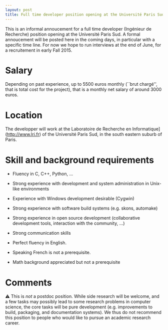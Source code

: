 ```yaml
---
layout: post
title: Full time developer position opening at the Université Paris Sud for Fall 2015
---
```


This is an informal annoucement for a full time developer (Ingénieur
de Recherche) position opening at the Université Paris Sud. A formal
annoucement will be posted here in the coming days, in particular with
a specific time line. For now we hope to run interviews at the end of
June, for a recruitement in early Fall 2015.

# Salary

Depending on past experience, up to 5500 euros monthly (``brut
chargé'', that is total cost for the project), that is a monthly net
salary of around 3000 euros.

# Location

The developper will work at the Laboratoire de Recherche en
Informatique](http://www.lri.fr) of the Université Paris Sud, in the
south eastern suburb of Paris.

# Skill and background requirements

- Fluency in C, C++, Python, ...

- Strong experience with development and system administration in
  Unix-like environments

- Experience with Windows development desirable (Cygwin)

- Strong experience with software build systems (e.g. skons, automake)

- Strong experience in open source development (collaborative
  development tools, interaction with the community, ...)

- Strong communication skills

- Perfect fluency in English.

- Speaking French is not a prerequisite.

- Math background appreciated but not a prerequisite

# Comments

:warning: This is *not* a postdoc position. While side research will
be welcome, and a few tasks may possibly lead to some research
problems in computer science, the core tasks will be pure development
(e.g. improvements to build, packaging, and documentation systems). We
thus do not recommend this position to people who would like to pursue
an academic research career.
